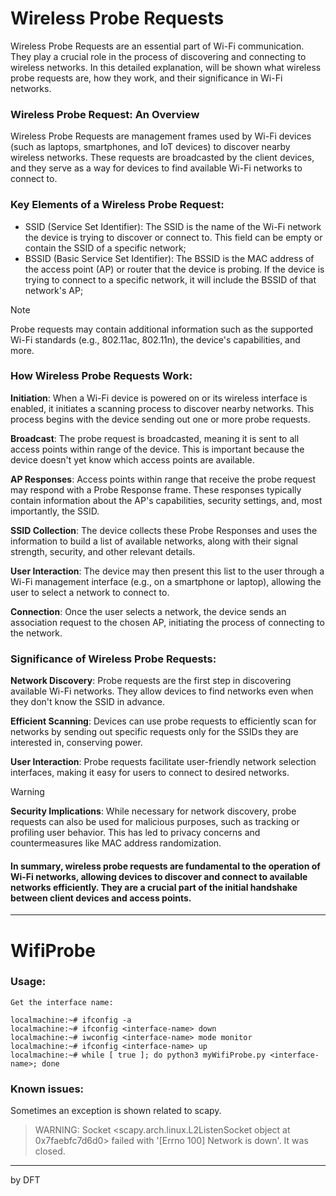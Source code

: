 # Wireless Probe Requests

Wireless Probe Requests are an essential part of Wi-Fi communication. They play a crucial role in the process of discovering and connecting to wireless networks. In this detailed explanation, will be shown what wireless probe requests are, how they work, and their significance in Wi-Fi networks.

### Wireless Probe Request: An Overview

Wireless Probe Requests are management frames used by Wi-Fi devices (such as laptops, smartphones, and IoT devices) to discover nearby wireless networks. These requests are broadcasted by the client devices, and they serve as a way for devices to find available Wi-Fi networks to connect to.

### Key Elements of a Wireless Probe Request:

 * SSID (Service Set Identifier): The SSID is the name of the Wi-Fi network the device is trying to discover or connect to. This field can be empty or contain the SSID of a specific network;
 * BSSID (Basic Service Set Identifier): The BSSID is the MAC address of the access point (AP) or router that the device is probing. If the device is trying to connect to a specific network, it will include the BSSID of that network's AP; 
> [!NOTE]
> Probe requests may contain additional information such as the supported Wi-Fi standards (e.g., 802.11ac, 802.11n), the device's capabilities, and more.

### How Wireless Probe Requests Work:

**Initiation**: When a Wi-Fi device is powered on or its wireless interface is enabled, it initiates a scanning process to discover nearby networks. This process begins with the device sending out one or more probe requests.

**Broadcast**: The probe request is broadcasted, meaning it is sent to all access points within range of the device. This is important because the device doesn't yet know which access points are available.

**AP Responses**: Access points within range that receive the probe request may respond with a Probe Response frame. These responses typically contain information about the AP's capabilities, security settings, and, most importantly, the SSID.

**SSID Collection**: The device collects these Probe Responses and uses the information to build a list of available networks, along with their signal strength, security, and other relevant details.

**User Interaction**: The device may then present this list to the user through a Wi-Fi management interface (e.g., on a smartphone or laptop), allowing the user to select a network to connect to.

**Connection**: Once the user selects a network, the device sends an association request to the chosen AP, initiating the process of connecting to the network.


### Significance of Wireless Probe Requests:

**Network Discovery**: Probe requests are the first step in discovering available Wi-Fi networks. They allow devices to find networks even when they don't know the SSID in advance.

**Efficient Scanning**: Devices can use probe requests to efficiently scan for networks by sending out specific requests only for the SSIDs they are interested in, conserving power.

**User Interaction**: Probe requests facilitate user-friendly network selection interfaces, making it easy for users to connect to desired networks.

> [!WARNING]
> **Security Implications**: While necessary for network discovery, probe requests can also be used for malicious purposes, such as tracking or profiling user behavior. This has led to privacy concerns and countermeasures like MAC address randomization.

#### In summary, wireless probe requests are fundamental to the operation of Wi-Fi networks, allowing devices to discover and connect to available networks efficiently. They are a crucial part of the initial handshake between client devices and access points.
----

# WifiProbe
 
### Usage:

```
Get the interface name:

localmachine:~# ifconfig -a
localmachine:~# ifconfig <interface-name> down
localmachine:~# iwconfig <interface-name> mode monitor
localmachine:~# ifconfig <interface-name> up
localmachine:~# while [ true ]; do python3 myWifiProbe.py <interface-name>; done

```

### Known issues:

Sometimes an exception is shown related to scapy.

> WARNING: Socket <scapy.arch.linux.L2ListenSocket object at 0x7faebfc7d6d0> failed with '[Errno 100] Network is down'. It was closed.

---

by DFT
